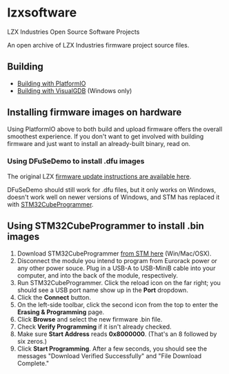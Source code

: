# lzxsoftware
LZX Industries Open Source Software Projects

An open archive of LZX Industries firmware project source files. 

## Building 

* [Building with PlatformIO](BUILDING-PlatformIO.md)
* [Building with VisualGDB](BUILDING-VisualGDB.md) (Windows only)

## Installing firmware images on hardware

Using PlatformIO above to both build and upload firmware offers the overall smoothest experience. If you don't want to get involved with building firmware and just want to install an already-built binary, read on.

### Using DFuSeDemo to install .dfu images

The original LZX [firmware update instructions are available here](https://community.lzxindustries.net/t/all-about-diver/1455#firmware-update-instructions-7). 

DFuSeDemo should still work for .dfu files, but it only works on Windows, doesn't work well on newer versions of Windows, and STM has replaced it with [STM32CubeProgrammer](https://www.st.com/en/development-tools/stm32cubeprog.html).

## Using STM32CubeProgrammer to install .bin images

1. Download STM32CubeProgrammer [from STM here](https://www.st.com/en/development-tools/stm32cubeprog.html) (Win/Mac/OSX).
2. Disconnect the module you intend to program from Eurorack power or any other power souce. Plug in a USB-A to USB-MiniB cable into your computer, and into the back of the module, respectively.
3. Run STM32CubeProgrammer. Click the reload icon on the far right; you should see a USB port name show up in the **Port** dropdown.
4. Click the **Connect** button.
5. On the left-side toolbar, click the second icon from the top to enter the **Erasing & Programming** page.
6. Click **Browse** and select the new firmware .bin file.
7. Check **Verify Programming** if it isn't already checked.
8. Make sure **Start Address** reads **0x8000000**. (That's an 8 followed by six zeros.)
9. Click **Start Programming**.  After a few seconds, you should see the messages "Download Verified Successfully" and "File Download Complete."
